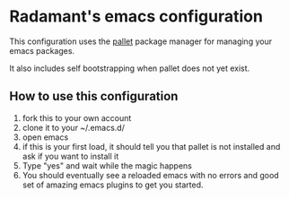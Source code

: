# Radamant's emacs configuration

This configuration uses the
[pallet](https://github.com/rdallasgray/pallet) package manager for
managing your emacs packages.

It also includes self bootstrapping when pallet does not yet exist.

## How to use this configuration

1. fork this to your own account
2. clone it to your ~/.emacs.d/
3. open emacs
4. if this is your first load, it should tell you that pallet is not
   installed and ask if you want to install it
5. Type "yes" and wait while the magic happens
6. You should eventually see a reloaded emacs with no errors and good
   set of amazing emacs plugins to get you started.
